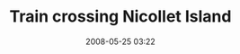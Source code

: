 ---
title: "Train crossing Nicollet Island"
date: 2008-05-25 03:22
location: Nicollet Island
picture: /assets/camera-roll/2008/05/2008-05-25-train-crossing-nicollet-island/recon-3-021.jpg
thumbnail: /assets/camera-roll/2008/05/2008-05-25-train-crossing-nicollet-island/recon-3-021-thumbnail.jpg
type: picture
tags:
  - photograph
  - Nicollet Island
  - train
  - bridge
  - Recon 3
  - Mississippi River
  - Minneapolis
---